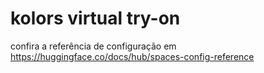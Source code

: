 # kolors virtual try-on

confira a referência de configuração em https://huggingface.co/docs/hub/spaces-config-reference
